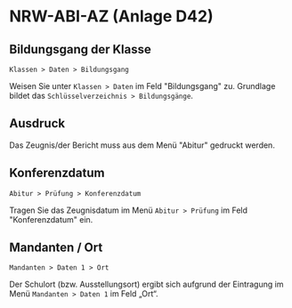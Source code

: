 ﻿# NRW-ABI-AZ  (Anlage D42)

## Bildungsgang der Klasse

`Klassen > Daten > Bildungsgang`

Weisen Sie unter `Klassen > Daten` im Feld "Bildungsgang" zu. Grundlage bildet das `Schlüsselverzeichnis > Bildungsgänge`.

## Ausdruck

Das Zeugnis/der Bericht muss aus dem Menü "Abitur" gedruckt werden.

## Konferenzdatum

`Abitur > Prüfung > Konferenzdatum`

Tragen Sie das Zeugnisdatum im Menü `Abitur > Prüfung` im Feld "Konferenzdatum" ein.

## Mandanten / Ort

`Mandanten > Daten 1 > Ort`

Der Schulort (bzw. Ausstellungsort) ergibt sich aufgrund der Eintragung im Menü `Mandanten > Daten 1` im Feld „Ort“.


